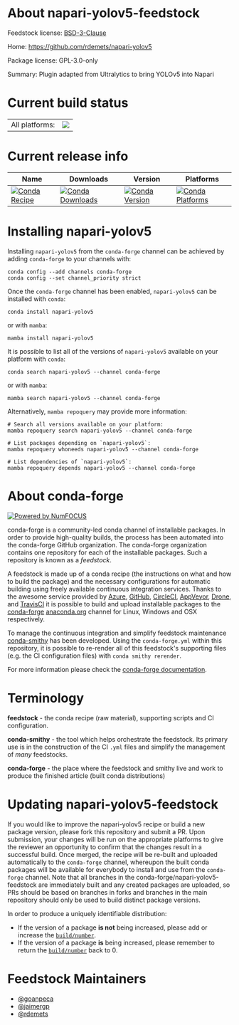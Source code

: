 About napari-yolov5-feedstock
=============================

Feedstock license: [BSD-3-Clause](https://github.com/conda-forge/napari-yolov5-feedstock/blob/main/LICENSE.txt)

Home: https://github.com/rdemets/napari-yolov5

Package license: GPL-3.0-only

Summary: Plugin adapted from Ultralytics to bring YOLOv5 into Napari

Current build status
====================


<table><tr><td>All platforms:</td>
    <td>
      <a href="https://dev.azure.com/conda-forge/feedstock-builds/_build/latest?definitionId=16172&branchName=main">
        <img src="https://dev.azure.com/conda-forge/feedstock-builds/_apis/build/status/napari-yolov5-feedstock?branchName=main">
      </a>
    </td>
  </tr>
</table>

Current release info
====================

| Name | Downloads | Version | Platforms |
| --- | --- | --- | --- |
| [![Conda Recipe](https://img.shields.io/badge/recipe-napari--yolov5-green.svg)](https://anaconda.org/conda-forge/napari-yolov5) | [![Conda Downloads](https://img.shields.io/conda/dn/conda-forge/napari-yolov5.svg)](https://anaconda.org/conda-forge/napari-yolov5) | [![Conda Version](https://img.shields.io/conda/vn/conda-forge/napari-yolov5.svg)](https://anaconda.org/conda-forge/napari-yolov5) | [![Conda Platforms](https://img.shields.io/conda/pn/conda-forge/napari-yolov5.svg)](https://anaconda.org/conda-forge/napari-yolov5) |

Installing napari-yolov5
========================

Installing `napari-yolov5` from the `conda-forge` channel can be achieved by adding `conda-forge` to your channels with:

```
conda config --add channels conda-forge
conda config --set channel_priority strict
```

Once the `conda-forge` channel has been enabled, `napari-yolov5` can be installed with `conda`:

```
conda install napari-yolov5
```

or with `mamba`:

```
mamba install napari-yolov5
```

It is possible to list all of the versions of `napari-yolov5` available on your platform with `conda`:

```
conda search napari-yolov5 --channel conda-forge
```

or with `mamba`:

```
mamba search napari-yolov5 --channel conda-forge
```

Alternatively, `mamba repoquery` may provide more information:

```
# Search all versions available on your platform:
mamba repoquery search napari-yolov5 --channel conda-forge

# List packages depending on `napari-yolov5`:
mamba repoquery whoneeds napari-yolov5 --channel conda-forge

# List dependencies of `napari-yolov5`:
mamba repoquery depends napari-yolov5 --channel conda-forge
```


About conda-forge
=================

[![Powered by
NumFOCUS](https://img.shields.io/badge/powered%20by-NumFOCUS-orange.svg?style=flat&colorA=E1523D&colorB=007D8A)](https://numfocus.org)

conda-forge is a community-led conda channel of installable packages.
In order to provide high-quality builds, the process has been automated into the
conda-forge GitHub organization. The conda-forge organization contains one repository
for each of the installable packages. Such a repository is known as a *feedstock*.

A feedstock is made up of a conda recipe (the instructions on what and how to build
the package) and the necessary configurations for automatic building using freely
available continuous integration services. Thanks to the awesome service provided by
[Azure](https://azure.microsoft.com/en-us/services/devops/), [GitHub](https://github.com/),
[CircleCI](https://circleci.com/), [AppVeyor](https://www.appveyor.com/),
[Drone](https://cloud.drone.io/welcome), and [TravisCI](https://travis-ci.com/)
it is possible to build and upload installable packages to the
[conda-forge](https://anaconda.org/conda-forge) [anaconda.org](https://anaconda.org/)
channel for Linux, Windows and OSX respectively.

To manage the continuous integration and simplify feedstock maintenance
[conda-smithy](https://github.com/conda-forge/conda-smithy) has been developed.
Using the ``conda-forge.yml`` within this repository, it is possible to re-render all of
this feedstock's supporting files (e.g. the CI configuration files) with ``conda smithy rerender``.

For more information please check the [conda-forge documentation](https://conda-forge.org/docs/).

Terminology
===========

**feedstock** - the conda recipe (raw material), supporting scripts and CI configuration.

**conda-smithy** - the tool which helps orchestrate the feedstock.
                   Its primary use is in the construction of the CI ``.yml`` files
                   and simplify the management of *many* feedstocks.

**conda-forge** - the place where the feedstock and smithy live and work to
                  produce the finished article (built conda distributions)


Updating napari-yolov5-feedstock
================================

If you would like to improve the napari-yolov5 recipe or build a new
package version, please fork this repository and submit a PR. Upon submission,
your changes will be run on the appropriate platforms to give the reviewer an
opportunity to confirm that the changes result in a successful build. Once
merged, the recipe will be re-built and uploaded automatically to the
`conda-forge` channel, whereupon the built conda packages will be available for
everybody to install and use from the `conda-forge` channel.
Note that all branches in the conda-forge/napari-yolov5-feedstock are
immediately built and any created packages are uploaded, so PRs should be based
on branches in forks and branches in the main repository should only be used to
build distinct package versions.

In order to produce a uniquely identifiable distribution:
 * If the version of a package **is not** being increased, please add or increase
   the [``build/number``](https://docs.conda.io/projects/conda-build/en/latest/resources/define-metadata.html#build-number-and-string).
 * If the version of a package **is** being increased, please remember to return
   the [``build/number``](https://docs.conda.io/projects/conda-build/en/latest/resources/define-metadata.html#build-number-and-string)
   back to 0.

Feedstock Maintainers
=====================

* [@goanpeca](https://github.com/goanpeca/)
* [@jaimergp](https://github.com/jaimergp/)
* [@rdemets](https://github.com/rdemets/)


